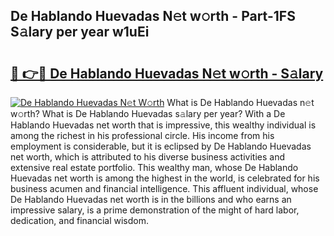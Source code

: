 ## De Hablando Huevadas N𝚎t w𝚘rth - Part-1FS S𝚊lary per year w1uEi

# <h2><a href="http://gc2foon.nevu.top/?p=De+Hablando+Huevadas">🔗 👉🔴 De Hablando Huevadas N𝚎t w𝚘rth - S𝚊lary</a></h2>

[![De Hablando Huevadas N𝚎t W𝚘rth](https://i.imgur.com/Oavwk0R.jpeg)](http://gc2foon.nevu.top/?p=De+Hablando+Huevadas)
What is De Hablando Huevadas n𝚎t w𝚘rth? What is De Hablando Huevadas s𝚊lary per year?
With a De Hablando Huevadas net worth that is impressive, this wealthy individual is among the richest in his professional circle. His income from his employment is considerable, but it is eclipsed by De Hablando Huevadas net worth, which is attributed to his diverse business activities and extensive real estate portfolio. This wealthy man, whose De Hablando Huevadas net worth is among the highest in the world, is celebrated for his business acumen and financial intelligence. This affluent individual, whose De Hablando Huevadas net worth is in the billions and who earns an impressive salary, is a prime demonstration of the might of hard labor, dedication, and financial wisdom.
